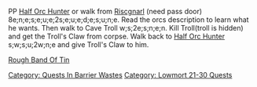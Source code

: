 PP [Half Orc Hunter](Half_Orc_Hunter "wikilink") or walk from
[Riscgnarl](Riscgnarl "wikilink") (need pass door)
8e;n;e;s;e;u;e;2s;e;u;e;d;e;s;u;n;e. Read the orcs description to learn
what he wants. Then walk to Cave Troll w;s;2e;s;n;e;n. Kill Troll(troll
is hidden) and get the Troll's Claw from corpse. Walk back to [Half Orc
Hunter](Half_Orc_Hunter "wikilink") s;w;s;u;2w;n;e and give Troll's Claw
to him.

[Rough Band Of Tin](Rough_Band_Of_Tin "wikilink")

[Category: Quests In Barrier
Wastes](Category:_Quests_In_Barrier_Wastes "wikilink") [Category:
Lowmort 21-30 Quests](Category:_Lowmort_21-30_Quests "wikilink")
